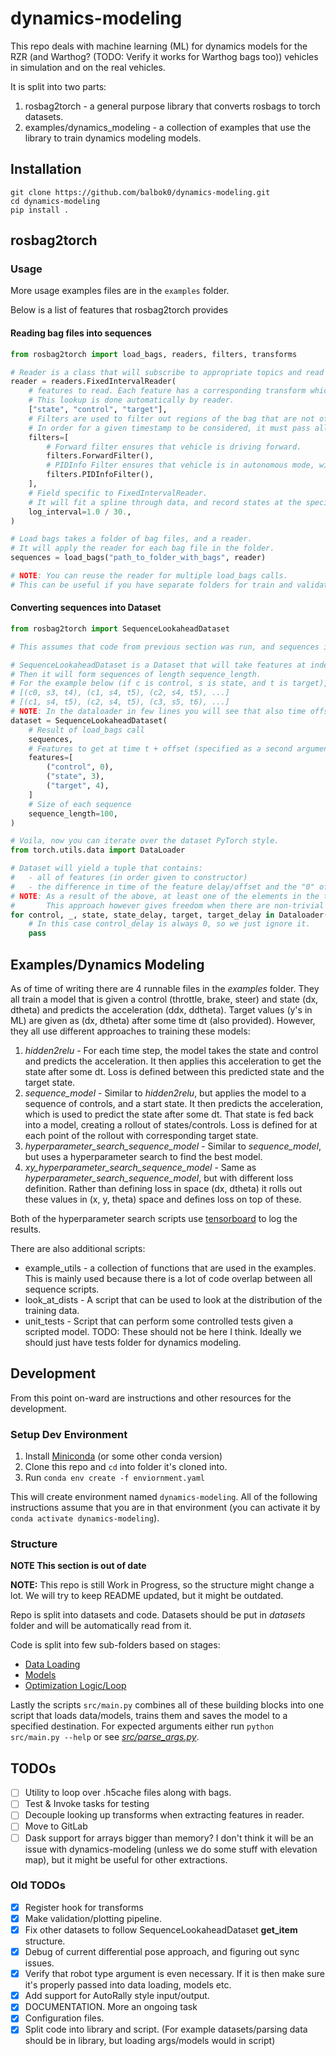 # dynamics-modeling
This repo deals with machine learning (ML) for dynamics models for the RZR (and Warthog? (TODO: Verify it works for Warthog bags too)) vehicles in simulation and on the real vehicles.

It is split into two parts:

1. rosbag2torch - a general purpose library that converts rosbags to torch datasets.
2. examples/dynamics_modeling - a collection of examples that use the library to train dynamics modeling models.

## Installation

```
git clone https://github.com/balbok0/dynamics-modeling.git
cd dynamics-modeling
pip install .
```

## rosbag2torch


### Usage
More usage examples files are in the `examples` folder.

Below is a list of features that rosbag2torch provides

#### Reading bag files into sequences
```python
from rosbag2torch import load_bags, readers, filters, transforms

# Reader is a class that will subscribe to appropriate topics and read them into a sequence.
reader = readers.FixedIntervalReader(
    # features to read. Each feature has a corresponding transform which will specify what topics it requires.
    # This lookup is done automatically by reader.
    ["state", "control", "target"],
    # Filters are used to filter out regions of the bag that are not of interest.
    # In order for a given timestamp to be considered, it must pass all filters.
    filters=[
        # Forward filter ensures that vehicle is driving forward.
        filters.ForwardFilter(),
        # PIDInfo Filter ensures that vehicle is in autonomous mode, with brake working and sequence controller healthy.
        filters.PIDInfoFilter(),
    ],
    # Field specific to FixedIntervalReader.
    # It will fit a spline through data, and record states at the specified interval.
    log_interval=1.0 / 30.,
)

# Load bags takes a folder of bag files, and a reader.
# It will apply the reader for each bag file in the folder.
sequences = load_bags("path_to_folder_with_bags", reader)

# NOTE: You can reuse the reader for multiple load_bags calls.
# This can be useful if you have separate folders for train and validation sets.
```

#### Converting sequences into Dataset
```python
from rosbag2torch import SequenceLookaheadDataset

# This assumes that code from previous section was run, and sequences is a variable.

# SequenceLookaheadDataset is a Dataset that will take features at index t + offset (specified for each feature separately).
# Then it will form sequences of length sequence_length.
# For the example below (if c is control, s is state, and t is target), it will form sequences:
# [(c0, s3, t4), (c1, s4, t5), (c2, s4, t5), ...]
# [(c1, s4, t5), (c2, s4, t5), (c3, s5, t6), ...]
# NOTE: In the dataloader in few lines you will see that also time offsets for each feature are included.
dataset = SequenceLookaheadDataset(
    # Result of load_bags call
    sequences,
    # Features to get at time t + offset (specified as a second argument to the tuple).
    features=[
        ("control", 0),
        ("state", 3),
        ("target", 4),
    ]
    # Size of each sequence
    sequence_length=100,
)

# Voila, now you can iterate over the dataset PyTorch style.
from torch.utils.data import DataLoader

# Dataset will yield a tuple that contains:
#   - all of features (in order given to constructor)
#   - the difference in time of the feature delay/offset and the "0" offset (the feature with the least delay).
# NOTE: As a result of the above, at least one of the elements in the tuple will be always 0, which makes it useless.
#       This approach however gives freedom when there are non-trivial delay relations between different sets of features.
for control, _, state, state_delay, target, target_delay in Dataloader(dataset):
    # In this case control_delay is always 0, so we just ignore it.
    pass
```

## Examples/Dynamics Modeling
As of time of writing there are 4 runnable files in the *examples* folder.
They all train a model that is given a control (throttle, brake, steer) and state (dx, dtheta) and predicts the acceleration (ddx, ddtheta).
Target values (y's in ML) are given as (dx, dtheta) after some time dt (also provided).
However, they all use different approaches to training these models:

1. *hidden2relu* - For each time step, the model takes the state and control and predicts the acceleration.
   It then applies this acceleration to get the state after some dt. Loss is defined between this predicted state and the target state.
2. *sequence_model* - Similar to *hidden2relu*, but applies the model to a sequence of controls, and a start state.
   It then predicts the acceleration, which is used to predict the state after some dt. That state is fed back into a model, creating a rollout of states/controls.
   Loss is defined for at each point of the rollout with corresponding target state.
3. *hyperparameter_search_sequence_model* - Similar to *sequence_model*, but uses a hyperparameter search to find the best model.
4. *xy_hyperparameter_search_sequence_model* - Same as *hyperparameter_search_sequence_model*, but with different loss definition.
   Rather than defining loss in space (dx, dtheta) it rolls out these values in (x, y, theta) space and defines loss on top of these.

Both of the hyperparameter search scripts use [tensorboard](https://www.tensorflow.org/tensorboard/) to log the results.

There are also additional scripts:

* example_utils - a collection of functions that are used in the examples. This is mainly used because there is a lot of code overlap between all sequence scripts.
* look_at_dists - A script that can be used to look at the distribution of the training data.
* unit_tests - Script that can perform some controlled tests given a scripted model. TODO: These should not be here I think. Ideally we should just have tests folder for dynamics modeling.

## Development
From this point on-ward are instructions and other resources for the development.

### Setup Dev Environment
1. Install [Miniconda](https://docs.conda.io/en/latest/miniconda.html#installing) (or some other conda version)
2. Clone this repo and `cd` into folder it's cloned into.
3. Run `conda env create -f enviornment.yaml`

This will create environment named `dynamics-modeling`. All of the following instructions assume that you are in that environment (you can activate it by `conda activate dynamics-modeling`).


### Structure
**NOTE This section is out of date**

**NOTE:** This repo is still Work in Progress, so the structure might change a lot. We will try to keep README updated, but it might be outdated.

Repo is split into datasets and code.
Datasets should be put in *datasets* folder and will be automatically read from it.

Code is split into few sub-folders based on stages:
- [Data Loading](src/data_utils/README.md)
- [Models](src/models/README.md)
- [Optimization Logic/Loop](src/optimization_logic/README.md)

Lastly the scripts `src/main.py` combines all of these building blocks into one script that loads data/models, trains them and saves the model to a specified destination. For expected arguments either run `python src/main.py --help` or see [*src/parse_args.py*](src/parse_args.py).


## TODOs
- [ ] Utility to loop over .h5cache files along with bags.
- [ ] Test & Invoke tasks for testing
- [ ] Decouple looking up transforms when extracting features in reader.
- [ ] Move to GitLab
- [ ] Dask support for arrays bigger than memory? I don't think it will be an issue with dynamics-modeling (unless we do some stuff with elevation map), but it might be useful for other extractions.

### Old TODOs
- [x] Register hook for transforms
- [x] Make validation/plotting pipeline.
- [x] Fix other datasets to follow SequenceLookaheadDataset __get_item__ structure.
- [x] Debug of current differential pose approach, and figuring out sync issues.
- [x] Verify that robot type argument is even necessary. If it is then make sure it's properly passed into data loading, models etc.
- [x] Add support for AutoRally style input/output.
- [x] DOCUMENTATION. More an ongoing task
- [x] Configuration files.
- [x] Split code into library and script. (For example datasets/parsing data should be in library, but loading args/models would in script)
